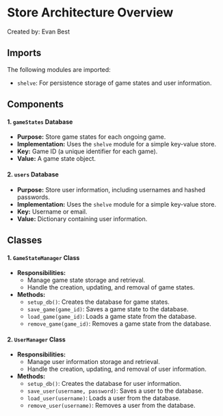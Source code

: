 # Store Architecture Overview
Created by: Evan Best

## Imports
The following modules are imported:
- `shelve`: For persistence storage of game states and user information.

## Components
#### 1. `gameStates` Database
   - **Purpose:** Store game states for each ongoing game.
   - **Implementation:** Uses the `shelve` module for a simple key-value store.
   - **Key:** Game ID (a unique identifier for each game).
   - **Value:** A game state object.

#### 2. `users` Database
   - **Purpose:** Store user information, including usernames and hashed passwords.
   - **Implementation:** Uses the `shelve` module for a simple key-value store.
   - **Key:** Username or email.
   - **Value:** Dictionary containing user information.

## Classes

#### 1. `GameStateManager` Class
   - **Responsibilities:**
     - Manage game state storage and retrieval.
     - Handle the creation, updating, and removal of game states.
   - **Methods:**
     - `setup_db()`: Creates the database for game states.
     - `save_game(game_id)`: Saves a game state to the database.
     - `load_game(game_id)`: Loads a game state from the database.
     - `remove_game(game_id)`: Removes a game state from the database.

#### 2. `UserManager` Class
   - **Responsibilities:**
     - Manage user information storage and retrieval.
     - Handle the creation, updating, and removal of user information.
   - **Methods:**
     - `setup_db()`: Creates the database for user information.
     - `save_user(username, password)`: Saves a user to the database.
     - `load_user(username)`: Loads a user from the database.
     - `remove_user(username)`: Removes a user from the database.


